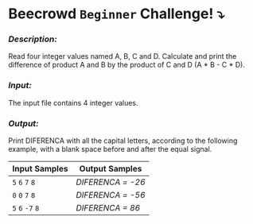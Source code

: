 # Beecrowd `Beginner` Challenge! :arrow_heading_down:

### *Description:*

Read four integer values named A, B, C and D. Calculate and print the difference of product A and B by the product of C and D (A * B - C * D).

### *Input:*

The input file contains 4 integer values.

### *Output:*

Print DIFERENCA with all the capital letters, according to the following example, with a blank space before and after the equal signal.

|  Input Samples |  Output Samples |
|---|---|
|`5`  `6` `7` `8` | *DIFERENCA = -26*
|`0`  `0` `7` `8` | *DIFERENCA = -56*
|`5`  `6` `-7`  `8` | *DIFERENCA = 86*





